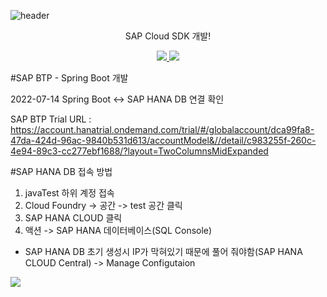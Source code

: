![header](https://capsule-render.vercel.app/api?type=waving&color=auto&height=300&section=header&text=capsule%20render&fontSize=90&animation=fadeIn&fontAlignY=38&desc=Decorate%20GitHub%20Profile%20or%20any%20Repo%20like%20me!&descAlignY=51&descAlign=62)
<p align='center'> SAP Cloud SDK 개발! </p>
<p align='center'>
  <a href="https://github.com/kyechan99/capsule-render/labels/Idea">
    <img src="https://img.shields.io/badge/IDEA%20ISSUE%20-%23F7DF1E.svg?&style=for-the-badge&&logoColor=white"/>
  </a>
  <a href="#demo">
    <img src="https://img.shields.io/badge/DEMO%20-%234FC08D.svg?&style=for-the-badge&&logoColor=white"/>
  </a>
</p>

#SAP BTP - Spring Boot 개발 

2022-07-14
Spring Boot <-> SAP HANA DB 연결 확인

SAP BTP Trial URL : https://account.hanatrial.ondemand.com/trial/#/globalaccount/dca99fa8-47da-424d-96ac-9840b531d613/accountModel&//detail/c983255f-260c-4e94-89c3-cc277ebf1688/?layout=TwoColumnsMidExpanded



#SAP HANA DB 접속 방법

1. javaTest 하위 계정 접속
2. Cloud Foundry -> 공간 -> test 공간 클릭
3. SAP HANA CLOUD 클릭
4. 액션 -> SAP HANA 데이터베이스(SQL Console)

* SAP HANA DB 초기 생성시 IP가 막혀있기 때문에 풀어 줘야함(SAP HANA CLOUD Central) -> Manage Configutaion
<img src="https://img.shields.io/badge/Firebase-FFCA28?style=flat-square&logo=firebase&logoColor=white"/>
